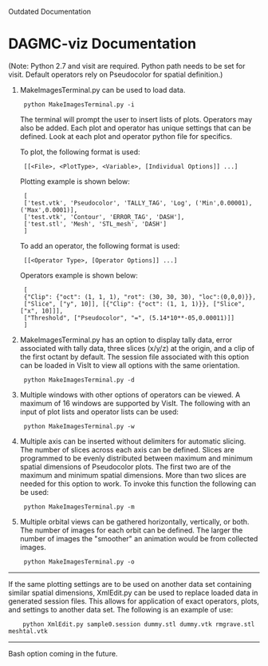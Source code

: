 Outdated Documentation


DAGMC-viz Documentation
=======================

(Note: Python 2.7 and visit are required. Python path needs to be set for visit. Default operators rely on Pseudocolor for spatial definition.)

1. MakeImagesTerminal.py can be used to load data.
	
		python MakeImagesTerminal.py -i

    The terminal will prompt the user to insert lists of plots. Operators may also be added. Each plot and operator has unique settings that can be defined. Look at each plot and operator python file for specifics.

    To plot, the following format is used:

        [[<File>, <PlotType>, <Variable>, [Individual Options]] ...]

    Plotting example is shown below:

        [
        ['test.vtk', 'Pseudocolor', 'TALLY_TAG', 'Log', ('Min',0.00001),('Max',0.0001)],
        ['test.vtk', 'Contour', 'ERROR_TAG', 'DASH'],
        ['test.stl', 'Mesh', 'STL_mesh', 'DASH']
        ]

    To add an operator, the following format is used:

        [[<Operator Type>, [Operator Options]] ...]

    Operators example is shown below:

        [
        {"Clip": {"oct": (1, 1, 1), "rot": (30, 30, 30), "loc":(0,0,0)}},
        ["Slice", ["y", 10]], [{"Clip": {"oct": (1, 1, 1)}}, ["Slice", ["x", 10]]],
        ["Threshold", ["Pseudocolor", "=", (5.14*10**-05,0.00011)]]
        ]

2. MakeImagesTerminal.py has an option to display tally data, error associated with tally data, three slices (x/y/z) at the origin, and a clip of the first octant by default. The session file associated with this option can be loaded in VisIt to view all options with the same orientation.
    
        python MakeImagesTerminal.py -d

3. Multiple windows with other options of operators can be viewed. A maximum of 16 windows are supported by VisIt. The following with an input of plot lists and operator lists can be used:

        python MakeImagesTerminal.py -w

4. Multiple axis can be inserted without delimiters for automatic slicing. The number of slices across each axis can be defined. Slices are programmed to be evenly distributed between maximum and minimum spatial dimensions of Pseudocolor plots. The first two are of the maximum and minimum spatial dimensions. More than two slices are needed for this option to work. To invoke this function the following can be used:

        python MakeImagesTerminal.py -m

5. Multiple orbital views can be gathered horizontally, vertically, or both. The number of images for each orbit can be defined. The larger the number of images the "smoother" an animation would be from collected images. 

        python MakeImagesTerminal.py -o



----------------------------------------

If the same plotting settings are to be used on another data set containing similar spatial dimensions, XmlEdit.py can be used to replace loaded data in generated session files. This allows for application of exact operators, plots, and settings to another data set. The following is an example of use:

		python XmlEdit.py sample0.session dummy.stl dummy.vtk rmgrave.stl meshtal.vtk


----------------------------------------

Bash option coming in the future.